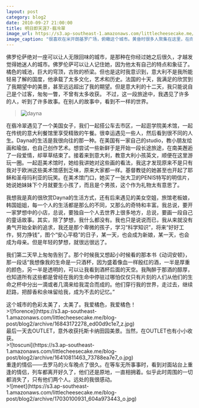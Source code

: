 ```yaml
---
layout: post
category: blog2
date: 2010-09-27 21:00:00
title: 明日即天涯7-翡冷翠
image_url: https://s3.ap-southeast-1.amazonaws.com/littlecheesecake.me/blog-post/blog2/archive/16844803099_984decc88d_o.jpg
image_caption: "很喜欢在米开朗基罗广场，俯瞰这个城市。黄昏时很多人聚集在这里，在向西的一排石阶上坐着，看日落，却有一点像并排坐看电影的感觉。而这部电影绝对不会让你后悔，看金色阳光撒在阿诺河上，教堂顶上，温暖又带一点落寞，让人心生平静又有一些伤感。 回来的时候天已经黑了，一个人在公交车上，不知道车开去哪里，有那么一点害怕和担心。不过，还是顺利回了住处。"
---
```


佛罗伦萨绝对一座可以让人无限回味的城市，是那种在你经过她之后很久，才越发觉得她迷人的城市。佛罗伦萨可以让人记住她，因为他太有自己的特点和象征了。橘色的城池，巨大的穹顶，古败的桥梁。但也是这时我意识到，意大利不是我所能轻易了解的国度，他承载了太多文化，艺术和历史。法国的十天，我满足的欣赏到了我期望中的美景，甚至远远超出了我的期望。但是意大利的十二天，我只能说自己是个过客，匆匆一瞥，不曾有太多收获。 不过，这一段旅途中，我遇见了许多的人，听到了许多故事。在别人的故事中，看到不一样的世界。

>![dayna](https://s3.ap-southeast-1.amazonaws.com/littlecheesecake.me/blog-post/blog2/archive/16823595097_a0cbb19199_o.jpg)

在翡冷翠遇见了一个美国女子，我们一起搭公车去市区，一起逛学院美术馆，一起在传统的意大利餐馆里享受精致的午餐。很幸运遇见一些人，然后看到很不同的人生。Dayna的生活是我很向往的那一种。在美国有一家自己的studio，教小朋友绘画和瑜伽，也自己创作艺术。想尝试一些新鲜于是开始一段长途旅途，在南美邂逅了一段爱情，却草草结束了。接着来到意大利，教意大利小孩英文，顺便在这里游玩一圈。一起逛美术馆时，她给我讲她对这些画的看法，我这才发现原来不是只有我对于欧洲这些美术馆感到乏味，原来大家都一样。基督教徒的她甚至也开起了耶稣和圣母玛利亚的玩笑。在美术馆门口，她买了一张大卫的PENIS特写的明信片，她说她妹妹下个月就要生小孩了，而且是个男孩，这个作为礼物太有意思了。

我想我是真的很欣赏Dayna的生活方式，还有后来遇见的美女空姐，旅馆老板娘，韩国姐姐，每一个人的生活都是那么的不同，又那么的奇特和丰富。我总说，要开一家梦想中的小店，总说，要独自一个人去世界上很多地方，总说，要画一段自己的童话故事。其实，除了梦想，我什么都没有。我也只是说说而已，我从来就没有勇气开始全新的追求，我还是那个卑微的孩子，学习“科学知识”，将来“好好工作，努力挣钱”，图个“安心平稳”的日子，某一天，也会成为新娘，某一天，也会成为母亲。但是年轻的梦想，就很远很远了。

我们第二天早上匆匆告别了。那个时候我又想起小时候看的那本书《动词安顿》，那一段话“我想像我的生命是一只酒杯，因为盛着像血一样殷红的酒，一半是厚重的颜色，另一半是透明的，可以让我看到酒杯后面的天空。我陶醉于那酒的醇厚，也知道所有这些都是曾经在我的生命中停驻过哪怕仅仅只有片刻的人们从他们的生命之杯中分出一滴或者几滴来给我混合而成的。他们穿行我的世界，走过去，继续赶路，把醇香和余味留给我，成为不去的记忆。”


<figcaption>
这个城市的色彩太美了，太美了。我爱橘色，我爱橘色！
</figcaption>
>![florence](https://s3.ap-southeast-1.amazonaws.com/littlecheesecake.me/blog-post/blog2/archive/16843172278_ed00d9c1e7_z.jpg)

<figcaption>
最后一天去OUTLET，意外收获托斯卡纳田园美景。当然，在OUTLET也有小小收获。 
</figcaption>
>![toscuni](https://s3.ap-southeast-1.amazonaws.com/littlecheesecake.me/blog-post/blog2/archive/16410811463_73788ea7e7_o.jpg)

<figcaption>
重逢的情侣——去罗马的火车晚点了很久。在等车无所事事时，看到对面站台上重逢的情侣，列车都离开好久了，他们还是原地，一直相拥着。似乎此时周围的一切都消失了，只有他们两个人。远处的我很感动。
</figcaption>
>![meet](https://s3.ap-southeast-1.amazonaws.com/littlecheesecake.me/blog-post/blog2/archive/17030100931_604a973443_o.jpg)